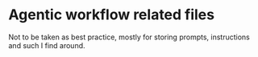# Agentic workflow related files

Not to be taken as best practice, mostly for storing prompts, instructions and such I find around. 

